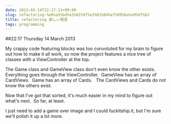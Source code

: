 ```yaml
---
date: 2013-03-14T22:17:13+09:00
slug: refactoring-%e6%a5%bd%e3%81%97%e3%81%84%e7%99%ba%e9%9f%b3
title: refactoring 楽しい発音
tags: programming
---
```


##22:17 Thursday 14 March 2013

My crappy code featuring blocks was too convoluted for my brain to figure out how to make it all work, so now the project features a nice tree of classes with a ViewController at the top.

The Game class and GameView class don't even know the other exists.  Everything goes through the ViewController.  GameView has an array of CardViews.  Game has an array of Cards.   The CardViews and Cards do not know the others exist.

Now that I've got that sorted, it's much easier in my mind to figure out what's next.  So far, at least.

I just need to add a game over image and I could fuckitship.it, but I'm sure we'll polish it up a lot more.
